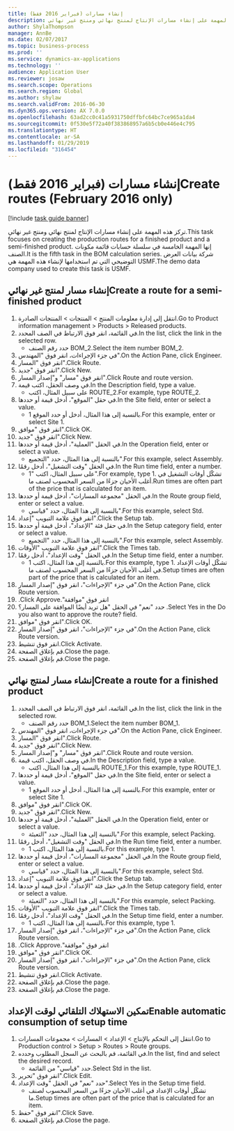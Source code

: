 ```yaml
---
title: إنشاء مسارات (فبراير 2016 فقط)
description: تركز هذه المهمة على إنشاء مسارات الإنتاج لمنتج نهائي ومنتج غير نهائي.
author: ShylaThompson
manager: AnnBe
ms.date: 02/07/2017
ms.topic: business-process
ms.prod: ''
ms.service: dynamics-ax-applications
ms.technology: ''
audience: Application User
ms.reviewer: josaw
ms.search.scope: Operations
ms.search.region: Global
ms.author: shylaw
ms.search.validFrom: 2016-06-30
ms.dyn365.ops.version: AX 7.0.0
ms.openlocfilehash: 63ad2cc0c41a5931750dffbfc64bc7ce965a1da4
ms.sourcegitcommit: 0f530e5f72a40f383868957a6b5cb0e446e4c795
ms.translationtype: HT
ms.contentlocale: ar-SA
ms.lasthandoff: 01/29/2019
ms.locfileid: "316454"
---
```

# <a name="create-routes-february-2016-only"></a><span data-ttu-id="1d4e7-103">إنشاء مسارات (فبراير 2016 فقط)</span><span class="sxs-lookup"><span data-stu-id="1d4e7-103">Create routes (February 2016 only)</span></span>

[!include [task guide banner](../../includes/task-guide-banner.md)]

<span data-ttu-id="1d4e7-104">تركز هذه المهمة على إنشاء مسارات الإنتاج لمنتج نهائي ومنتج غير نهائي.</span><span class="sxs-lookup"><span data-stu-id="1d4e7-104">This task focuses on creating the production routes for a finished product and a semi-finished product.</span></span> <span data-ttu-id="1d4e7-105">إنها المهمة الخامسة في سلسلة حسابات قائمة مكونات الصنف.</span><span class="sxs-lookup"><span data-stu-id="1d4e7-105">It is the fifth task in the BOM calculation series.</span></span> <span data-ttu-id="1d4e7-106">شركة بيانات العرض التوضيحي التي تم استخدامها لإنشاء هذه المهمة هي USMF.‬</span><span class="sxs-lookup"><span data-stu-id="1d4e7-106">The demo data company used to create this task is USMF.</span></span>


## <a name="create-a-route-for-a-semi-finished-product"></a><span data-ttu-id="1d4e7-107">إنشاء مسار لمنتج غير نهائي</span><span class="sxs-lookup"><span data-stu-id="1d4e7-107">Create a route for a semi-finished product</span></span>
1. <span data-ttu-id="1d4e7-108">انتقل إلى إدارة معلومات المنتج > المنتجات > المنتجات الصادرة.</span><span class="sxs-lookup"><span data-stu-id="1d4e7-108">Go to Product information management > Products > Released products.</span></span>
2. <span data-ttu-id="1d4e7-109">في القائمة، انقر فوق الارتباط في الصف المحدد.</span><span class="sxs-lookup"><span data-stu-id="1d4e7-109">In the list, click the link in the selected row.</span></span>
    * <span data-ttu-id="1d4e7-110">حدد رقم الصنف BOM_2.</span><span class="sxs-lookup"><span data-stu-id="1d4e7-110">Select the item number BOM_2.</span></span>  
3. <span data-ttu-id="1d4e7-111">في جزء الإجراءات، انقر فوق "المهندس".</span><span class="sxs-lookup"><span data-stu-id="1d4e7-111">On the Action Pane, click Engineer.</span></span>
4. <span data-ttu-id="1d4e7-112">انقر فوق "المسار".</span><span class="sxs-lookup"><span data-stu-id="1d4e7-112">Click Route.</span></span>
5. <span data-ttu-id="1d4e7-113">انقر فوق "جديد".</span><span class="sxs-lookup"><span data-stu-id="1d4e7-113">Click New.</span></span>
6. <span data-ttu-id="1d4e7-114">انقر فوق "مسار" و"إصدار المسار".</span><span class="sxs-lookup"><span data-stu-id="1d4e7-114">Click Route and route version.</span></span>
7. <span data-ttu-id="1d4e7-115">في وصف الحقل، اكتب قيمة.</span><span class="sxs-lookup"><span data-stu-id="1d4e7-115">In the Description field, type a value.</span></span>
    * <span data-ttu-id="1d4e7-116">على سبيل المثال، اكتب ROUTE_2.</span><span class="sxs-lookup"><span data-stu-id="1d4e7-116">For example, type ROUTE_2.</span></span>  
8. <span data-ttu-id="1d4e7-117">في حقل "الموقع"، أدخل قيمة أو حددها.</span><span class="sxs-lookup"><span data-stu-id="1d4e7-117">In the Site field, enter or select a value.</span></span>
    * <span data-ttu-id="1d4e7-118">بالنسبة إلى هذا المثال، أدخل أو حدد الموقع 1.</span><span class="sxs-lookup"><span data-stu-id="1d4e7-118">For this example, enter or select Site 1.</span></span>  
9. <span data-ttu-id="1d4e7-119">انقر فوق "موافق".</span><span class="sxs-lookup"><span data-stu-id="1d4e7-119">Click OK.</span></span>
10. <span data-ttu-id="1d4e7-120">انقر فوق "جديد".</span><span class="sxs-lookup"><span data-stu-id="1d4e7-120">Click New.</span></span>
11. <span data-ttu-id="1d4e7-121">في الحقل "العملية"، أدخل قيمة أو حددها.</span><span class="sxs-lookup"><span data-stu-id="1d4e7-121">In the Operation field, enter or select a value.</span></span>
    * <span data-ttu-id="1d4e7-122">بالنسبة إلى هذا المثال، حدد "التجميع‬".</span><span class="sxs-lookup"><span data-stu-id="1d4e7-122">For this example, select Assembly.</span></span>  
12. <span data-ttu-id="1d4e7-123">في الحقل "وقت التشغيل"، أدخل رقمًا.</span><span class="sxs-lookup"><span data-stu-id="1d4e7-123">In the Run time field, enter a number.</span></span>
    * <span data-ttu-id="1d4e7-124">على سبيل المثال، اكتب "1".</span><span class="sxs-lookup"><span data-stu-id="1d4e7-124">For example, type 1.</span></span> <span data-ttu-id="1d4e7-125">تشكّل أوقات التشغيل في أغلب الأحيان جزءًا من السعر المحسوب لصنف ما.</span><span class="sxs-lookup"><span data-stu-id="1d4e7-125">Run times are often part of the price that is calculated for an item.</span></span>  
13. <span data-ttu-id="1d4e7-126">في الحقل "مجموعة المسارات"، أدخل قيمة أو حددها.</span><span class="sxs-lookup"><span data-stu-id="1d4e7-126">In the Route group field, enter or select a value.</span></span>
    * <span data-ttu-id="1d4e7-127">بالنسبة إلى هذا المثال، حدد "قياسي".</span><span class="sxs-lookup"><span data-stu-id="1d4e7-127">For this example, select Std.</span></span>  
14. <span data-ttu-id="1d4e7-128">انقر فوق علامة التبويب "إعداد".</span><span class="sxs-lookup"><span data-stu-id="1d4e7-128">Click the Setup tab.</span></span>
15. <span data-ttu-id="1d4e7-129">في حقل فئة "الإعداد"، أدخل قيمة أو حددها.</span><span class="sxs-lookup"><span data-stu-id="1d4e7-129">In the Setup category field, enter or select a value.</span></span>
    * <span data-ttu-id="1d4e7-130">بالنسبة إلى هذا المثال، حدد "التجميع‬".</span><span class="sxs-lookup"><span data-stu-id="1d4e7-130">For this example, select Assembly.</span></span>  
16. <span data-ttu-id="1d4e7-131">انقر فوق علامة التبويب "الأوقات".</span><span class="sxs-lookup"><span data-stu-id="1d4e7-131">Click the Times tab.</span></span>
17. <span data-ttu-id="1d4e7-132">في الحقل "وقت الإعداد"، أدخل رقمًا.</span><span class="sxs-lookup"><span data-stu-id="1d4e7-132">In the Setup time field, enter a number.</span></span>
    * <span data-ttu-id="1d4e7-133">بالنسبة إلى هذا المثال، اكتب 1.</span><span class="sxs-lookup"><span data-stu-id="1d4e7-133">For this example, type 1.</span></span> <span data-ttu-id="1d4e7-134">تشكّل أوقات الإعداد في أغلب الأحيان جزءًا من السعر المحسوب لصنف ما.</span><span class="sxs-lookup"><span data-stu-id="1d4e7-134">Setup times are often part of the price that is calculated for an item.</span></span>  
18. <span data-ttu-id="1d4e7-135">في جزء "الإجراءات"، انقر فوق "إصدار المسار".</span><span class="sxs-lookup"><span data-stu-id="1d4e7-135">On the Action Pane, click Route version.</span></span>
19. <span data-ttu-id="1d4e7-136">انقر فوق "‏‫موافقة".</span><span class="sxs-lookup"><span data-stu-id="1d4e7-136">Click Approve.</span></span>
20. <span data-ttu-id="1d4e7-137">حدد "نعم" في الحقل "هل تريد أيضًا الموافقة على المسار؟ .</span><span class="sxs-lookup"><span data-stu-id="1d4e7-137">Select Yes in the Do you also want to approve the route? field.</span></span>
21. <span data-ttu-id="1d4e7-138">انقر فوق "موافق".</span><span class="sxs-lookup"><span data-stu-id="1d4e7-138">Click OK.</span></span>
22. <span data-ttu-id="1d4e7-139">في جزء "الإجراءات"، انقر فوق "إصدار المسار".</span><span class="sxs-lookup"><span data-stu-id="1d4e7-139">On the Action Pane, click Route version.</span></span>
23. <span data-ttu-id="1d4e7-140">انقر فوق تنشيط.</span><span class="sxs-lookup"><span data-stu-id="1d4e7-140">Click Activate.</span></span>
24. <span data-ttu-id="1d4e7-141">قم بإغلاق الصفحة.</span><span class="sxs-lookup"><span data-stu-id="1d4e7-141">Close the page.</span></span>
25. <span data-ttu-id="1d4e7-142">قم بإغلاق الصفحة.</span><span class="sxs-lookup"><span data-stu-id="1d4e7-142">Close the page.</span></span>

## <a name="create-a-route-for-a-finished-product"></a><span data-ttu-id="1d4e7-143">إنشاء مسار لمنتج نهائي</span><span class="sxs-lookup"><span data-stu-id="1d4e7-143">Create a route for a finished product</span></span>
1. <span data-ttu-id="1d4e7-144">في القائمة، انقر فوق الارتباط في الصف المحدد.</span><span class="sxs-lookup"><span data-stu-id="1d4e7-144">In the list, click the link in the selected row.</span></span>
    * <span data-ttu-id="1d4e7-145">حدد رقم الصنف BOM_1.</span><span class="sxs-lookup"><span data-stu-id="1d4e7-145">Select the item number BOM_1.</span></span>  
2. <span data-ttu-id="1d4e7-146">في جزء الإجراءات، انقر فوق "المهندس".</span><span class="sxs-lookup"><span data-stu-id="1d4e7-146">On the Action Pane, click Engineer.</span></span>
3. <span data-ttu-id="1d4e7-147">انقر فوق "المسار".</span><span class="sxs-lookup"><span data-stu-id="1d4e7-147">Click Route.</span></span>
4. <span data-ttu-id="1d4e7-148">انقر فوق "جديد".</span><span class="sxs-lookup"><span data-stu-id="1d4e7-148">Click New.</span></span>
5. <span data-ttu-id="1d4e7-149">انقر فوق "مسار" و"إصدار المسار".</span><span class="sxs-lookup"><span data-stu-id="1d4e7-149">Click Route and route version.</span></span>
6. <span data-ttu-id="1d4e7-150">في وصف الحقل، اكتب قيمة.</span><span class="sxs-lookup"><span data-stu-id="1d4e7-150">In the Description field, type a value.</span></span>
    * <span data-ttu-id="1d4e7-151">بالنسبة إلى هذا المثال، اكتب ROUTE_1.</span><span class="sxs-lookup"><span data-stu-id="1d4e7-151">For this example, type ROUTE_1.</span></span>  
7. <span data-ttu-id="1d4e7-152">في حقل "الموقع"، أدخل قيمة أو حددها.</span><span class="sxs-lookup"><span data-stu-id="1d4e7-152">In the Site field, enter or select a value.</span></span>
    * <span data-ttu-id="1d4e7-153">بالنسبة إلى هذا المثال، أدخل أو حدد الموقع 1.</span><span class="sxs-lookup"><span data-stu-id="1d4e7-153">For this example, enter or select Site 1.</span></span>  
8. <span data-ttu-id="1d4e7-154">انقر فوق "موافق".</span><span class="sxs-lookup"><span data-stu-id="1d4e7-154">Click OK.</span></span>
9. <span data-ttu-id="1d4e7-155">انقر فوق "جديد".</span><span class="sxs-lookup"><span data-stu-id="1d4e7-155">Click New.</span></span>
10. <span data-ttu-id="1d4e7-156">في الحقل "العملية"، أدخل قيمة أو حددها.</span><span class="sxs-lookup"><span data-stu-id="1d4e7-156">In the Operation field, enter or select a value.</span></span>
    * <span data-ttu-id="1d4e7-157">بالنسبة إلى هذا المثال، حدد "التعبئة‬".</span><span class="sxs-lookup"><span data-stu-id="1d4e7-157">For this example, select Packing.</span></span>  
11. <span data-ttu-id="1d4e7-158">في الحقل "وقت التشغيل"، أدخل رقمًا.</span><span class="sxs-lookup"><span data-stu-id="1d4e7-158">In the Run time field, enter a number.</span></span>
    * <span data-ttu-id="1d4e7-159">بالنسبة إلى هذا المثال، اكتب 1.</span><span class="sxs-lookup"><span data-stu-id="1d4e7-159">For this example, type 1.</span></span>  
12. <span data-ttu-id="1d4e7-160">في الحقل "مجموعة المسارات"، أدخل قيمة أو حددها.</span><span class="sxs-lookup"><span data-stu-id="1d4e7-160">In the Route group field, enter or select a value.</span></span>
    * <span data-ttu-id="1d4e7-161">بالنسبة إلى هذا المثال، حدد "قياسي".</span><span class="sxs-lookup"><span data-stu-id="1d4e7-161">For this example, select Std.</span></span>  
13. <span data-ttu-id="1d4e7-162">انقر فوق علامة التبويب "إعداد".</span><span class="sxs-lookup"><span data-stu-id="1d4e7-162">Click the Setup tab.</span></span>
14. <span data-ttu-id="1d4e7-163">في حقل فئة "الإعداد"، أدخل قيمة أو حددها.</span><span class="sxs-lookup"><span data-stu-id="1d4e7-163">In the Setup category field, enter or select a value.</span></span>
    * <span data-ttu-id="1d4e7-164">بالنسبة إلى هذا المثال، حدد "التعبئة‬".</span><span class="sxs-lookup"><span data-stu-id="1d4e7-164">For this example, select Packing.</span></span>  
15. <span data-ttu-id="1d4e7-165">انقر فوق علامة التبويب "الأوقات".</span><span class="sxs-lookup"><span data-stu-id="1d4e7-165">Click the Times tab.</span></span>
16. <span data-ttu-id="1d4e7-166">في الحقل "وقت الإعداد"، أدخل رقمًا.</span><span class="sxs-lookup"><span data-stu-id="1d4e7-166">In the Setup time field, enter a number.</span></span>
    * <span data-ttu-id="1d4e7-167">بالنسبة إلى هذا المثال، اكتب 1.</span><span class="sxs-lookup"><span data-stu-id="1d4e7-167">For this example, type 1.</span></span>  
17. <span data-ttu-id="1d4e7-168">في جزء "الإجراءات"، انقر فوق "إصدار المسار".</span><span class="sxs-lookup"><span data-stu-id="1d4e7-168">On the Action Pane, click Route version.</span></span>
18. <span data-ttu-id="1d4e7-169">انقر فوق "‏‫موافقة".</span><span class="sxs-lookup"><span data-stu-id="1d4e7-169">Click Approve.</span></span>
19. <span data-ttu-id="1d4e7-170">انقر فوق "موافق".</span><span class="sxs-lookup"><span data-stu-id="1d4e7-170">Click OK.</span></span>
20. <span data-ttu-id="1d4e7-171">في جزء "الإجراءات"، انقر فوق "إصدار المسار".</span><span class="sxs-lookup"><span data-stu-id="1d4e7-171">On the Action Pane, click Route version.</span></span>
21. <span data-ttu-id="1d4e7-172">انقر فوق تنشيط.</span><span class="sxs-lookup"><span data-stu-id="1d4e7-172">Click Activate.</span></span>
22. <span data-ttu-id="1d4e7-173">قم بإغلاق الصفحة.</span><span class="sxs-lookup"><span data-stu-id="1d4e7-173">Close the page.</span></span>
23. <span data-ttu-id="1d4e7-174">قم بإغلاق الصفحة.</span><span class="sxs-lookup"><span data-stu-id="1d4e7-174">Close the page.</span></span>

## <a name="enable-automatic-consumption-of-setup-time"></a><span data-ttu-id="1d4e7-175">تمكين الاستهلاك التلقائي لوقت الإعداد</span><span class="sxs-lookup"><span data-stu-id="1d4e7-175">Enable automatic consumption of setup time</span></span>
1. <span data-ttu-id="1d4e7-176">انتقل إلى التحكم بالإنتاج > الإعداد > المسارات > مجموعات المسارات‬.</span><span class="sxs-lookup"><span data-stu-id="1d4e7-176">Go to Production control > Setup > Routes > Route groups.</span></span>
2. <span data-ttu-id="1d4e7-177">في القائمة، قم بالبحث عن السجل المطلوب وحدده.</span><span class="sxs-lookup"><span data-stu-id="1d4e7-177">In the list, find and select the desired record.</span></span>
    * <span data-ttu-id="1d4e7-178">حدد "قياسي" من القائمة.</span><span class="sxs-lookup"><span data-stu-id="1d4e7-178">Select Std in the list.</span></span>  
3. <span data-ttu-id="1d4e7-179">انقر فوق "تحرير".</span><span class="sxs-lookup"><span data-stu-id="1d4e7-179">Click Edit.</span></span>
4. <span data-ttu-id="1d4e7-180">حدد "نعم" في الحقل "وقت الإعداد".</span><span class="sxs-lookup"><span data-stu-id="1d4e7-180">Select Yes in the Setup time field.</span></span>
    * <span data-ttu-id="1d4e7-181">تشكّل أوقات الإعداد في أغلب الأحيان جزءًا من السعر المحسوب لصنف ما.</span><span class="sxs-lookup"><span data-stu-id="1d4e7-181">Setup times are often part of the price that is calculated for an item.</span></span>  
5. <span data-ttu-id="1d4e7-182">انقر فوق "حفظ".</span><span class="sxs-lookup"><span data-stu-id="1d4e7-182">Click Save.</span></span>
6. <span data-ttu-id="1d4e7-183">قم بإغلاق الصفحة.</span><span class="sxs-lookup"><span data-stu-id="1d4e7-183">Close the page.</span></span>

